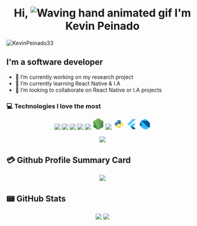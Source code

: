 <h1 align="center"> 
         Hi, 
         <img 
                  src="https://raw.githubusercontent.com/nixin72/nixin72/master/wave.gif" 
                  alt="Waving hand animated gif"
                  height="45"
                  width="45" /> 
         I'm Kevin Peinado
</h1>

<p align="left"> <img src="https://komarev.com/ghpvc/?username=KevinPeinado33&label=Views&color=blue&style=plastic&style=for-the-badge" alt="KevinPeinado33" /> </p>

## I'm a software developer

- 🔭 I’m currently working on my research project
- 🌱 I’m currently learning React Native & I.A
- 👯 I’m looking to collaborate on React Native or I.A projects

### 💻 Technologies I love the most

<p align="center">
	<code><img height="30" src="https://upload.wikimedia.org/wikipedia/commons/thumb/a/a7/React-icon.svg/2300px-React-icon.svg.png"></code>
	<code><img height="30" src="https://imgs.search.brave.com/sXYprDxK8_0Up5vaW62rpLfRGZ5J1rxgZsxrNEMqUes/rs:fit:860:0:0/g:ce/aHR0cHM6Ly91cGxv/YWQud2lraW1lZGlh/Lm9yZy93aWtpcGVk/aWEvY29tbW9ucy80/LzRjL1R5cGVzY3Jp/cHRfbG9nb18yMDIw/LnN2Zw.svg"></code>
	<code><img height="30" src="https://imgs.search.brave.com/sRCVWlztb1N0v7DEXTw9zFCqZkqBsMPPLBzeRCEAC08/rs:fit:860:0:0/g:ce/aHR0cHM6Ly9jZG4u/d29ybGR2ZWN0b3Js/b2dvLmNvbS9sb2dv/cy9yZWR1eC5zdmc.svg"></code>
	<code><img height="30" src="https://imgs.search.brave.com/I_nW-x21BB6_TTk_xXuYVy5pZlaMfv0h4q35oqhrxvc/rs:fit:860:0:0/g:ce/aHR0cHM6Ly9zZWVr/bG9nby5jb20vaW1h/Z2VzL04vbmV4dC1q/cy1pY29uLWxvZ28t/RUUzMDJENURCRC1z/ZWVrbG9nby5jb20u/cG5n"></code>
	<code><img height="30" src="https://imgs.search.brave.com/B9x6ESy4wAmMKt5LszxyB8AUiR41Y0uPSiXOLRsZeUI/rs:fit:860:0:0/g:ce/aHR0cHM6Ly91cGxv/YWQud2lraW1lZGlh/Lm9yZy93aWtpcGVk/aWEvY29tbW9ucy9h/L2E4L05lc3RKUy5z/dmc.svg"></code>
	<code><img height="30" src="https://raw.githubusercontent.com/github/explore/80688e429a7d4ef2fca1e82350fe8e3517d3494d/topics/nodejs/nodejs.png"></code>
	<code><img height="30" src="https://imgs.search.brave.com/edKLUVtyYlVv9WzVhjLg-IbOQa4Fb6uHZ90POdOc3RE/rs:fit:860:0:0/g:ce/aHR0cHM6Ly9jbG91/ZC5naXRodWJ1c2Vy/Y29udGVudC5jb20v/YXNzZXRzLzk1MDEx/Mi8xNDA4MDc0Ni85/MzlhYzBlYy1mNTI0/LTExZTUtOGMwNS1h/MTQ4ZDZmNjRiNTEu/cG5n"></code>
	<code><img height="30" src="https://raw.githubusercontent.com/github/explore/80688e429a7d4ef2fca1e82350fe8e3517d3494d/topics/python/python.png"></code>
	<code><img height="30" src="https://raw.githubusercontent.com/github/explore/80688e429a7d4ef2fca1e82350fe8e3517d3494d/topics/flutter/flutter.png"></code>
	<code><img height="30" src="https://raw.githubusercontent.com/github/explore/80688e429a7d4ef2fca1e82350fe8e3517d3494d/topics/dart/dart.png"></code>
</div>

<p align="center">
  <img src="https://github-readme-stats-anuraghazra1.vercel.app/api/top-langs/?username=KevinPeinado33&layout=compact&langs_count=7&theme=dark&exclude_repo=netflix_web_github_page&hide=html"/>
</p>

## 💳 Github Profile Summary Card
<p align="center">
  <img src="https://github-profile-summary-cards.vercel.app/api/cards/profile-details?username=KevinPeinado33&theme=dark"/>
</p>

## 📟 GitHub Stats
<p align="center">
	<img width="48%" src="https://github-readme-stats-anuraghazra1.vercel.app/api?username=KevinPeinado33&show_icons=true&theme=dark&include_all_commits=true&count_private=true" />
	<img width="48%" src="https://github-readme-streak-stats.herokuapp.com/?user=KevinPeinado33&theme=dark" />
</p>

<!--
**KevinPeinado33/KevinPeinado33** is a ✨ _special_ ✨ repository because its `README.md` (this file) appears on your GitHub profile.

Here are some ideas to get you started:

- 🔭 I’m currently working on ...
- 🌱 I’m currently learning ...
- 👯 I’m looking to collaborate on ...
- 🤔 I’m looking for help with ...
- 💬 Ask me about ...
- 📫 How to reach me: ...
- 😄 Pronouns: ...
- ⚡ Fun fact: ...
-->
